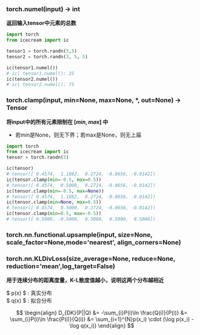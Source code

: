 ### torch.numel(input) → int

**返回输入tensor中元素的总数**

```python
import torch
from icecream import ic

tensor1 = torch.randn(5,5)
tensor2 = torch.randn(3, 5, 5)

ic(tensor1.numel())
# ic| tensor1.numel(): 25
ic(tensor2.numel())
# ic| tensor2.numel(): 75
```

### torch.clamp(input, min=None, max=None, *, out=None) → Tensor

**将input中的所有元素限制在 $[min, max]$ 中**
* 若min是None，则无下界；若max是None，则无上届

```python
import torch 
from icecream import ic  
tensor = torch.randn(5) 

ic(tensor) 
# tensor([ 0.4574,  1.1882,  0.2724, -0.0656, -0.0142])
ic(tensor.clamp(min=-0.5, max=0.5)) 
# tensor([ 0.4574,  0.5000,  0.2724, -0.0656, -0.0142])
ic(tensor.clamp(min=-0.5, max=None)) 
# tensor([ 0.4574,  1.1882,  0.2724, -0.0656, -0.0142])
ic(tensor.clamp(min=None, max=0.5)) 
# tensor([ 0.4574,  0.5000,  0.2724, -0.0656, -0.0142])
ic(tensor.clamp(min=0.5, max=-0.5))
# tensor([ 0.5000, -0.5000,  0.5000,  0.5000,  0.5000])
```

### torch.nn.functional.upsample(input, size=None, scale_factor=None,mode='nearest', align_corners=None)


### torch.nn.KLDivLoss(size_average=None, reduce=None, reduction='mean',log_target=False)

**用于连续分布的距离度量，K-L散度值越小，说明这两个分布越相近**

$ p(x) $ : 真实分布   
$ q(x) $ : 拟合分布

$$
\begin{align}
D_{DK}(P||Q) &= -\sum_{i}P(i)\ln \frac{Q(i)}{P(i)}  
&= \sum_{i}P(i)\ln \frac{P(i)}{Q(i)}   
&= \sum_{i=1}^{N}p(x_i) \cdot (\log p(x_i) - \log q(x_i))
\end{align}
$$

